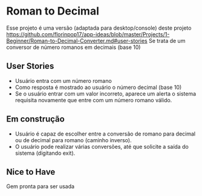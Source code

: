 # Roman to Decimal
Esse projeto é uma versão (adaptada para desktop/console) deste projeto https://github.com/florinpop17/app-ideas/blob/master/Projects/1-Beginner/Roman-to-Decimal-Converter.md#user-stories
Se trata de um conversor de número romanos em decimais (base 10)

## User Stories
 - Usuário entra com um número romano
 - Como resposta é mostrado ao usuário o número decimal (base 10)
 - Se o usuário entrar com um valor incorreto, aparece um alerta o sistema requisita novamente que entre com um número romano válido.

## Em construção
- Usuário é capaz de escolher entre a conversão de romano para decimal ou de decimal para romano (caminho inverso).
- O usuário pode realizar várias conversões, até que solicite a saída do sistema (digitando exit).

## Nice to Have
Gem pronta para ser usada
